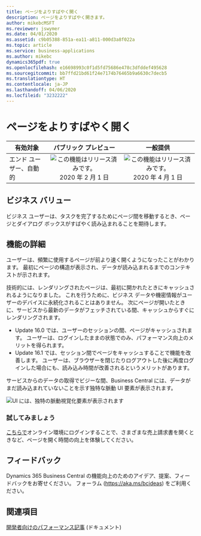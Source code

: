 ```yaml
---
title: ページをよりすばやく開く
description: ページをよりすばやく開きます。
author: mikebcMSFT
ms.reviewer: jswymer
ms.date: 04/01/2020
ms.assetid: c9b05388-851a-ea11-a811-000d3a8f022a
ms.topic: article
ms.service: business-applications
ms.author: mikebc
dynamics365pdf: true
ms.openlocfilehash: e16698993c0f1d5fd75686e478c3dfddef495628
ms.sourcegitcommit: bb7ffd21bd61f24e7174b76465b9a6630c7decb5
ms.translationtype: HT
ms.contentlocale: ja-JP
ms.lasthandoff: 04/06/2020
ms.locfileid: "3232222"
---
```

# <a name="pages-open-faster"></a>ページをよりすばやく開く


| 有効対象    |  パブリック プレビュー | 一般提供 | 
| ---------- | :----------: |:----------: |
|エンド ユーザー、自動的|![この機能はリリース済みです。](/dynamics365-release-plan/media/green-checkmark.png "この機能はリリース済みです。") 2020 年 2 月 1 日| ![この機能はリリース済みです。](/dynamics365-release-plan/media/green-checkmark.png "この機能はリリース済みです。") 2020 年 4 月 1 日|


## <a name="business-value"></a>ビジネス バリュー
<!-- bv start -->
ビジネス ユーザーは、タスクを完了するためにページ間を移動するとき、ページとダイアログ ボックスがすばやく読み込まれることを期待します。
<!-- bv end -->



## <a name="feature-details"></a>機能の詳細
<!--feature detail start -->
ユーザーは、頻繁に使用するページが前より速く開くようになったことがわかります。 最初にページの構造が表示され、データが読み込まれるまでのコンテキストが示されます。

技術的には、レンダリングされたページは、最初に開かれたときにキャッシュされるようになりました。 これを行うために、ビジネス データや機密情報がユーザーのデバイスに永続化されることはありません。 次にページが開いたときに、サービスから最新のデータがフェッチされている間、キャッシュからすぐにレンダリングされます。

- Update 16.0 では、ユーザーのセッションの間、ページがキャッシュされます。 ユーザーは、ログインしたままの状態でのみ、パフォーマンス向上のメリットを得られます。
- Update 16.1 では、セッション間でページをキャッシュすることで機能を改善します。 ユーザーは、ブラウザーを閉じたりログアウトした後に再度ログインした場合にも、読み込み時間が改善されるというメリットがあります。

サービスからのデータの取得でビジーな間、Business Central には、データがまだ読み込まれていないことを示す独特な脈動 UI 要素が表示されます。

![UI には、独特の脈動視覚化要素が表示されます](media/ghosted-ui.png "UI には、独特の脈動視覚化要素が表示されます")

### <a name="try-it-now"></a>試してみましょう
[こちらで](https://businesscentral.dynamics.com/?page=9301)オンライン環境にログインすることで、さまざまな売上請求書を開くときなど、ページを開く時間の向上を体験してください。  
<!--feature detail end -->






## <a name="tell-us-what-you-think"></a>フィードバック
Dynamics 365 Business Central の機能向上のためのアイデア、提案、フィードバックをお寄せください。 フォーラム (https://aka.ms/bcideas) をご利用ください。




## <a name="see-also"></a>関連項目


<!--docs start-->
[開発者向けのパフォーマンス記事](https://docs.microsoft.com/dynamics365/business-central/dev-itpro/performance/performance-developer) (ドキュメント)
<!--docs end-->

